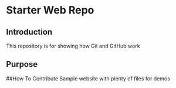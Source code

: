 # Starter Web Repo

## Introduction
This repository is for showing how Git and GitHub work

## Purpose

##How To Contribute
Sample website with plenty of files for demos